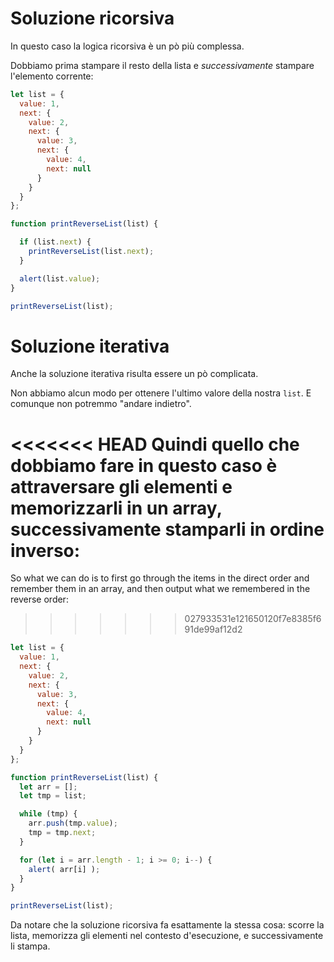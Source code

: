 # Soluzione ricorsiva

In questo caso la logica ricorsiva è un pò più complessa.

Dobbiamo prima stampare il resto della lista e *successivamente* stampare l'elemento corrente:

```js run
let list = {
  value: 1,
  next: {
    value: 2,
    next: {
      value: 3,
      next: {
        value: 4,
        next: null
      }
    }
  }
};

function printReverseList(list) {

  if (list.next) {
    printReverseList(list.next);
  }

  alert(list.value);
}

printReverseList(list);
```

# Soluzione iterativa

Anche la soluzione iterativa risulta essere un pò complicata.

Non abbiamo alcun modo per ottenere l'ultimo valore della nostra `list`. E comunque non potremmo "andare indietro".

<<<<<<< HEAD
Quindi quello che dobbiamo fare in questo caso è attraversare gli elementi e memorizzarli in un array, successivamente stamparli in ordine inverso:
=======
So what we can do is to first go through the items in the direct order and remember them in an array, and then output what we remembered in the reverse order:
>>>>>>> 027933531e121650120f7e8385f691de99af12d2

```js run
let list = {
  value: 1,
  next: {
    value: 2,
    next: {
      value: 3,
      next: {
        value: 4,
        next: null
      }
    }
  }
};

function printReverseList(list) {
  let arr = [];
  let tmp = list;

  while (tmp) {
    arr.push(tmp.value);
    tmp = tmp.next;
  }

  for (let i = arr.length - 1; i >= 0; i--) {
    alert( arr[i] );
  }
}

printReverseList(list);
```

Da notare che la soluzione ricorsiva fa esattamente la stessa cosa: scorre la lista, memorizza gli elementi nel contesto d'esecuzione, e successivamente li stampa. 
